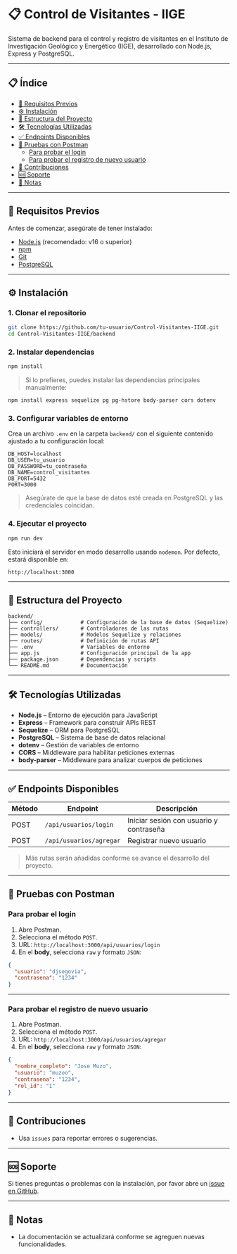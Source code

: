 # 📋 Control de Visitantes - IIGE

Sistema de backend para el control y registro de visitantes en el Instituto de Investigación Geológico y Energético (IIGE), desarrollado con Node.js, Express y PostgreSQL.

---

## 📋 Índice

- [🚀 Requisitos Previos](#-requisitos-previos)
- [⚙️ Instalación](#️-instalación)
- [📁 Estructura del Proyecto](#-estructura-del-proyecto)
- [🛠️ Tecnologías Utilizadas](#-tecnologías-utilizadas)
- [✅ Endpoints Disponibles](#-endpoints-disponibles)
- [🧪 Pruebas con Postman](#-pruebas-con-postman)
  - [Para probar el login](#para-probar-el-login)
  - [Para probar el registro de nuevo usuario](#para-probar-el-registro-de-nuevo-usuario)
- [💬 Contribuciones](#-contribuciones)
- [🆘 Soporte](#-soporte)
- [📌 Notas](#-notas)

---

## 🚀 Requisitos Previos

Antes de comenzar, asegúrate de tener instalado:

- [Node.js](https://nodejs.org/) (recomendado: v16 o superior)
- [npm](https://www.npmjs.com/)
- [Git](https://git-scm.com/)
- [PostgreSQL](https://www.postgresql.org/)

---

## ⚙️ Instalación

### 1. Clonar el repositorio

```bash
git clone https://github.com/tu-usuario/Control-Visitantes-IIGE.git
cd Control-Visitantes-IIGE/backend
```

### 2. Instalar dependencias

```bash
npm install
```

> Si lo prefieres, puedes instalar las dependencias principales manualmente:

```bash
npm install express sequelize pg pg-hstore body-parser cors dotenv
```

### 3. Configurar variables de entorno

Crea un archivo `.env` en la carpeta `backend/` con el siguiente contenido ajustado a tu configuración local:

```env
DB_HOST=localhost
DB_USER=tu_usuario
DB_PASSWORD=tu_contraseña
DB_NAME=control_visitantes
DB_PORT=5432
PORT=3000
```

> Asegúrate de que la base de datos esté creada en PostgreSQL y las credenciales coincidan.

### 4. Ejecutar el proyecto

```bash
npm run dev
```

Esto iniciará el servidor en modo desarrollo usando `nodemon`. Por defecto, estará disponible en:

```
http://localhost:3000
```

---

## 📁 Estructura del Proyecto

```
backend/
├── config/            # Configuración de la base de datos (Sequelize)
├── controllers/       # Controladores de las rutas
├── models/            # Modelos Sequelize y relaciones
├── routes/            # Definición de rutas API
├── .env               # Variables de entorno
├── app.js             # Configuración principal de la app
├── package.json       # Dependencias y scripts
└── README.md          # Documentación
```

---

## 🛠️ Tecnologías Utilizadas

- **Node.js** – Entorno de ejecución para JavaScript
- **Express** – Framework para construir APIs REST
- **Sequelize** – ORM para PostgreSQL
- **PostgreSQL** – Sistema de base de datos relacional
- **dotenv** – Gestión de variables de entorno
- **CORS** – Middleware para habilitar peticiones externas
- **body-parser** – Middleware para analizar cuerpos de peticiones

---

## ✅ Endpoints Disponibles

| Método | Endpoint                | Descripción                             |
| ------ | ----------------------- | --------------------------------------- |
| POST   | `/api/usuarios/login`   | Iniciar sesión con usuario y contraseña |
| POST   | `/api/usuarios/agregar` | Registrar nuevo usuario                 |

> Más rutas serán añadidas conforme se avance el desarrollo del proyecto.

---

## 🧪 Pruebas con Postman

### Para probar el login

1. Abre Postman.
2. Selecciona el método `POST`.
3. URL: `http://localhost:3000/api/usuarios/login`
4. En el **body**, selecciona `raw` y formato `JSON`:

```json
{
  "usuario": "djsegovia",
  "contrasena": "1234"
}
```

---

### Para probar el registro de nuevo usuario

1. Abre Postman.
2. Selecciona el método `POST`.
3. URL: `http://localhost:3000/api/usuarios/agregar`
4. En el **body**, selecciona `raw` y formato `JSON`:

```json
{
  "nombre_completo": "Jose Muzo",
  "usuario": "muzoo",
  "contrasena": "1234",
  "rol_id": "1"
}
```

---

## 💬 Contribuciones

- Usa `issues` para reportar errores o sugerencias.

---

## 🆘 Soporte

Si tienes preguntas o problemas con la instalación, por favor abre un [issue en GitHub](https://github.com/users/jordandd56/projects/1).

---

## 📌 Notas

- La documentación se actualizará conforme se agreguen nuevas funcionalidades.
